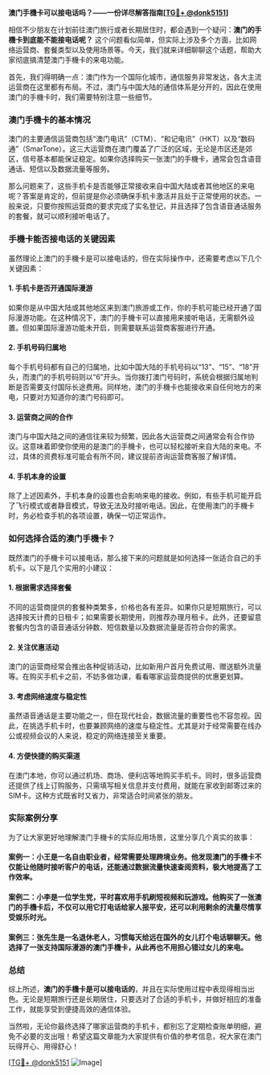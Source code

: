 **澳门手機卡可以接电话吗？——一份详尽解答指南[[TG💪+ @donk5151](https://t.me/s/donk5151)]**

相信不少朋友在计划前往澳门旅行或者长期居住时，都会遇到一个疑问：**澳门的手機卡到底能不能接电话呢？** 这个问题看似简单，但实际上涉及多个方面，比如网络运营商、套餐类型以及使用场景等。今天，我们就来详细聊聊这个话题，帮助大家彻底搞清楚澳门手機卡的来电功能。

首先，我们得明确一点：澳门作为一个国际化城市，通信服务非常发达，各大主流运营商在这里都有布局。不过，澳门与中国大陆的通信体系是分开的，因此在使用澳门的手機卡时，我们需要特别注意一些细节。

### 澳门手機卡的基本情况

澳门的主要通信运营商包括“澳门电讯”（CTM）、“和记电讯”（HKT）以及“数码通”（SmarTone）。这三大运营商在澳门覆盖了广泛的区域，无论是市区还是郊区，信号基本都能保证稳定。如果你选择购买一张澳门的手機卡，通常会包含语音通话、短信以及数据流量等服务。

那么问题来了，这些手机卡是否能够正常接收来自中国大陆或者其他地区的来电呢？答案是肯定的，但前提是你必须确保手机卡激活并且处于正常使用的状态。一般来说，只要你按照运营商的要求完成了实名登记，并且选择了包含语音通话服务的套餐，就可以顺利接听电话了。

### 手機卡能否接电话的关键因素

虽然理论上澳门的手機卡是可以接电话的，但在实际操作中，还需要考虑以下几个关键因素：

#### 1. **手机卡是否开通国际漫游**
   如果你是从中国大陆或其他地区来到澳门旅游或工作，你的手机可能已经开通了国际漫游功能。在这种情况下，澳门的手機卡可以直接用来接听电话，无需额外设置。但如果国际漫游功能未开启，则需要联系运营商客服进行开通。

#### 2. **手机号码归属地**
   每个手机号码都有自己的归属地，比如中国大陆的手机号码以“13”、“15”、“18”开头，而澳门的手机号码则以“6”开头。当你拨打澳门号码时，系统会根据归属地判断是否需要支付国际长途费用。同样地，澳门的手機卡也能接收来自任何地方的来电，只要对方知道你的澳门号码即可。

#### 3. **运营商之间的合作**
   澳门与中国大陆之间的通信往来较为频繁，因此各大运营商之间通常会有合作协议。这意味着即使你使用的是澳门的手機卡，也可以轻松接听来自大陆的来电。不过，具体的资费标准可能会有所不同，建议提前咨询运营商客服了解详情。

#### 4. **手机本身的设置**
   除了上述因素外，手机本身的设置也会影响来电的接收。例如，有些手机可能开启了飞行模式或者静音模式，导致无法及时接听电话。因此，在使用澳门的手機卡时，务必检查手机的各项设置，确保一切正常运作。

### 如何选择合适的澳门手機卡？

既然澳门的手機卡可以接电话，那么接下来的问题就是如何选择一张适合自己的手机卡。以下是几个实用的小建议：

#### 1. **根据需求选择套餐**
   不同的运营商提供的套餐种类繁多，价格也各有差异。如果你只是短期旅行，可以选择按天计费的日租卡；如果需要长期使用，则推荐办理月租卡。此外，还要留意套餐内包含的语音通话分钟数、短信数量以及数据流量是否符合你的需求。

#### 2. **关注优惠活动**
   澳门的运营商经常会推出各种促销活动，比如新用户首月免费试用、赠送额外流量等。在购买手机卡之前，不妨多做功课，看看哪家运营商提供的优惠更划算。

#### 3. **考虑网络速度与稳定性**
   虽然语音通话是主要功能之一，但在现代社会，数据流量的重要性也不容忽视。因此，在挑选手机卡时，也要兼顾网络的速度与稳定性。尤其是对于经常需要在线办公或视频会议的人来说，稳定的网络连接至关重要。

#### 4. **方便快捷的购买渠道**
   在澳门本地，你可以通过机场、商场、便利店等地购买手机卡。同时，很多运营商还提供了线上订购服务，只需填写相关信息并支付费用，就能在家收到邮寄过来的SIM卡。这种方式既省时又省力，非常适合时间紧张的朋友。

### 实际案例分享

为了让大家更好地理解澳门手機卡的实际应用场景，这里分享几个真实的故事：

#### 案例一：小王是一名自由职业者，经常需要处理跨境业务。他发现澳门的手機卡不仅能让他随时接听客户的电话，还能通过数据流量快速查阅资料，极大地提高了工作效率。

#### 案例二：小李是一位学生党，平时喜欢用手机刷短视频和玩游戏。他购买了一张澳门的手機卡后，不仅可以用它打电话给家人报平安，还可以利用剩余的流量尽情享受娱乐时光。

#### 案例三：张先生是一名退休老人，习惯每天给远在国外的女儿打个电话聊聊天。他选择了一张支持国际漫游的澳门手機卡，从此再也不用担心错过女儿的来电。

### 总结

综上所述，**澳门的手機卡是可以接电话的**，并且在实际使用过程中表现得相当出色。无论是短期旅行还是长期居住，只要选对了合适的手机卡，并做好相应的准备工作，就能享受到便捷高效的通信体验。

当然啦，无论你最终选择了哪家运营商的手机卡，都别忘了定期检查账单明细，避免不必要的支出哦！希望这篇文章能为大家提供有价值的参考信息，祝大家在澳门玩得开心、用得舒心！

[[TG💪+ @donk5151](https://t.me/s/donk5151) ![Image](https://i.postimg.cc/rwNCRYN7/Snipaste-2025-04-30-17-27-05.png)]